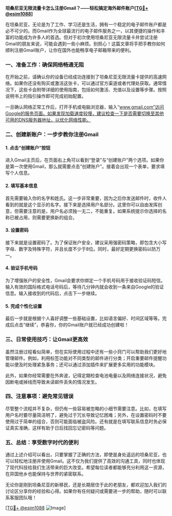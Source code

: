 **坦桑尼亚无限流量卡怎么注册Gmail？——轻松搞定海外邮件账户[[TG💪+ @esim1088](https://t.me/s/esim1088)]**

在坦桑尼亚，无论是为了工作、学习还是生活，拥有一个稳定的电子邮件账户都是必不可少的。而Gmail作为全球最流行的电子邮件服务之一，以其便捷的操作和丰富的功能成为许多人的首选。但对于初次使用坦桑尼亚无限流量卡并尝试注册Gmail的朋友来说，可能会遇到一些小麻烦。别担心！这篇文章将手把手教你如何顺利注册Gmail账户，让你在国外也能畅享电子邮箱带来的便利。

### **一、准备工作：确保网络畅通无阻**

在开始之前，请确认你的设备已经成功连接到了坦桑尼亚无限流量卡提供的高速网络。如果你还没有购买或激活这张卡，可以通过官方渠道或者代理处获取。通常情况下，这些卡会附带详细的使用指南，包括如何激活、充值以及设置等步骤。按照说明书上的指引操作即可完成初始配置。

一旦确认网络正常工作后，打开手机或电脑浏览器，输入“www.gmail.com”访问Google的服务页面。如果发现加载速度较慢，建议检查一下是否需要切换至其他可用的DNS服务器地址，以优化网络性能。

### **二、创建新账户：一步步教你注册Gmail**

#### **1. 点击“创建账户”按钮**
进入Gmail主页后，在页面右上角可以看到“登录”与“创建账户”两个选项。如果你是第一次使用Gmail，那么就需要点击“创建账户”。接着会出现一个表单，要求填写个人信息。

#### **2. 填写基本信息**
首先需要输入你的名字和姓氏。这一步非常重要，因为之后你发送邮件时，收件人看到的就是这个显示的名字。接下来是选择用户名部分。这里你可以自由发挥创意，但需要注意的是，用户名必须独一无二，不能重复。如果系统提示你选择的名称已被占用，则需要更换新的组合。

#### **3. 设置密码**
接下来就是设置密码了。为了保证账户安全，建议采用强密码策略，即包含大小写字母、数字及特殊字符，并且长度不少于8位。同时，最好定期更换密码以防万一。

#### **4. 验证手机号码**
为了增强账户的安全性，Gmail会要求你绑定一个手机号码用于接收验证码短信。输入有效的国际格式电话号码后，等待几分钟内就会收到一条来自Google的验证信息。输入接收到的代码后，点击下一步继续。

#### **5. 完成个性化设置**
最后一步就是根据个人喜好调整一些基础设置，比如语言偏好、时间区域等等。完成后点击“继续”，恭喜你，你的Gmail账户就已经成功创建啦！

### **三、日常使用技巧：让Gmail更高效**

虽然注册过程看似简单，但在实际使用过程中还有一些小窍门可以帮助我们更好地管理邮件。例如，利用标签功能对不同类型的邮件进行分类；开启重要邮件提醒功能以便及时处理紧急事务；还可以通过添加插件来扩展更多实用的功能模块。

此外，如果你经常需要在外奔波，记得定期检查电池电量以及网络连接状况，避免因断电或掉线而导致未读邮件丢失的情况发生。

### **四、注意事项：避免常见错误**

尽管整个流程并不复杂，但仍有一些容易被忽略的小细节需要注意。比如，在填写用户名时要尽量简洁明了，避免过于冗长导致记忆困难；另外，在设置密码时不要使用过于简单的组合，否则可能面临被盗风险。还有就是在填写联系信息时务必保证真实准确，这样有助于日后找回忘记密码等问题。

### **五、总结：享受数字时代的便利**

通过上述介绍可以看出，只要掌握了正确的方法，即使是身处遥远的坦桑尼亚，也可以轻松地注册并使用Gmail。这不仅为我们提供了高效的沟通工具，同时也体现了现代科技给我们生活带来的巨大改变。希望每位读者都能够充分利用这一资源，在异国他乡也能保持与世界的紧密联系。

无论你是刚到坦桑尼亚的新移民，还是长期居住于此的老朋友，都欢迎加入我们的讨论区分享你的经验和心得。如果你有任何疑问或需要进一步的帮助，随时可以联系客服团队哦！

[[TG💪+ @esim1088](https://t.me/s/esim1088) ![Image](https://i.postimg.cc/4NQfJmqS/Snipaste-2025-05-13-00-14-12.png)]